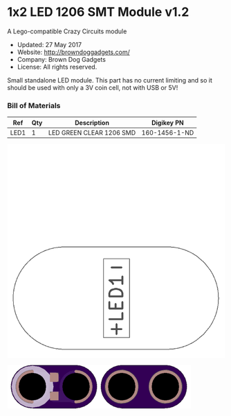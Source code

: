 <!--- start title --->
# 1x2 LED 1206 SMT Module v1.2
A Lego-compatible Crazy Circuits module

- Updated: 27 May 2017
- Website: http://browndoggadgets.com/
- Company: Brown Dog Gadgets
- License: All rights reserved.

<!--- end title --->
Small standalone LED module. This part has no current limiting and so it should be used with only a 3V coin cell, not with USB or 5V!

<!--- bom start --->
### Bill of Materials

|Ref|Qty|Description|Digikey PN|
|---|---|-----------|------|
|LED1|1|LED GREEN CLEAR 1206 SMD|160-1456-1-ND|


<!--- bom end --->
![Assembly Diagram](assembly.png)

![Gerber Preview](preview.png)

